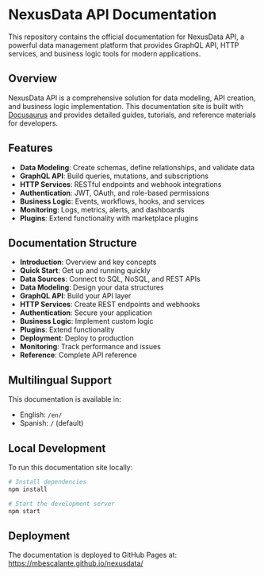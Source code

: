 # NexusData API Documentation

This repository contains the official documentation for NexusData API, a powerful data management platform that provides GraphQL API, HTTP services, and business logic tools for modern applications.

## Overview

NexusData API is a comprehensive solution for data modeling, API creation, and business logic implementation. This documentation site is built with [Docusaurus](https://docusaurus.io/) and provides detailed guides, tutorials, and reference materials for developers.

## Features

- **Data Modeling**: Create schemas, define relationships, and validate data
- **GraphQL API**: Build queries, mutations, and subscriptions
- **HTTP Services**: RESTful endpoints and webhook integrations
- **Authentication**: JWT, OAuth, and role-based permissions
- **Business Logic**: Events, workflows, hooks, and services
- **Monitoring**: Logs, metrics, alerts, and dashboards
- **Plugins**: Extend functionality with marketplace plugins

## Documentation Structure

- **Introduction**: Overview and key concepts
- **Quick Start**: Get up and running quickly
- **Data Sources**: Connect to SQL, NoSQL, and REST APIs
- **Data Modeling**: Design your data structures
- **GraphQL API**: Build your API layer
- **HTTP Services**: Create REST endpoints and webhooks
- **Authentication**: Secure your application
- **Business Logic**: Implement custom logic
- **Plugins**: Extend functionality
- **Deployment**: Deploy to production
- **Monitoring**: Track performance and issues
- **Reference**: Complete API reference

## Multilingual Support

This documentation is available in:
- English: `/en/`
- Spanish: `/` (default)

## Local Development

To run this documentation site locally:

```bash
# Install dependencies
npm install

# Start the development server
npm start
```

## Deployment
The documentation is deployed to GitHub Pages at: https://mbescalante.github.io/nexusdata/
